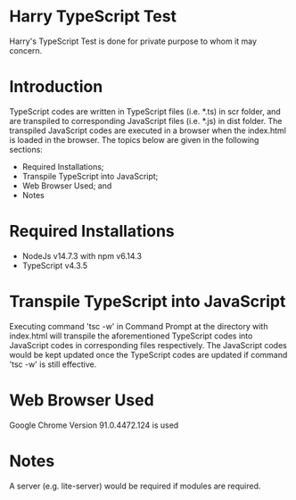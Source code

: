 # Harry TypeScript Test

Harry's TypeScript Test is done for private purpose to whom it may concern.

# Introduction

TypeScript codes are written in TypeScript files (i.e. \*.ts) in scr folder, and are transpiled to corresponding JavaScript files (i.e. \*.js) in dist folder.
The transpiled JavaScript codes are executed in a browser when the index.html is loaded in the browser.
The topics below are given in the following sections:

- Required Installations;
- Transpile TypeScript into JavaScript;
- Web Browser Used; and
- Notes

# Required Installations

- NodeJs v14.7.3 with npm v6.14.3
- TypeScript v4.3.5

# Transpile TypeScript into JavaScript

Executing command 'tsc -w' in Command Prompt at the directory with index.html will transpile the aforementioned TypeScript codes into JavaScript codes in corresponding files respectively. The JavaScript codes would be kept updated once the TypeScript codes are updated if command 'tsc -w' is still effective.

# Web Browser Used

Google Chrome Version 91.0.4472.124 is used

# Notes

A server (e.g. lite-server) would be required if modules are required.
